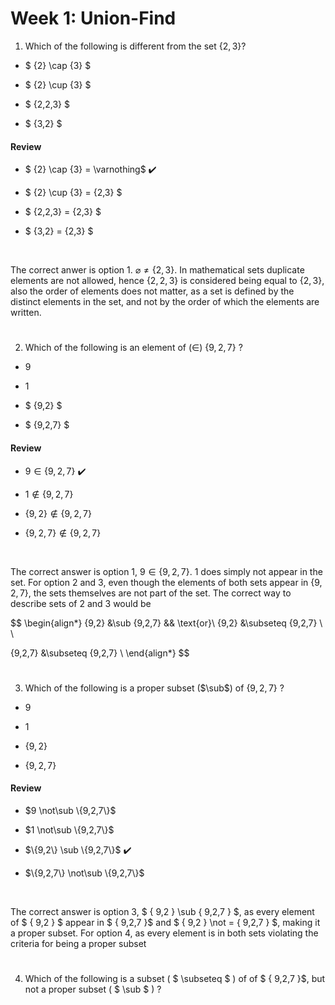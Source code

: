 # Week 1: Union-Find

1. Which of the following is different from the set $\{2,3\}$?

* $ \{2\} \cap \{3\} $

* $ \{2\} \cup \{3\} $

* $ \{2,2,3\} $

* $ \{3,2\} $


#### Review

* $ \{2\} \cap \{3\} = \varnothing$ ✔️

* $ \{2\} \cup \{3\} = \{2,3\} $

* $ \{2,2,3\} = \{2,3\} $

* $ \{3,2\} = \{2,3\} $

<br/>

The correct anwer is option 1. $\varnothing \not = \{2,3\}$. In mathematical sets duplicate elements are not allowed, hence $\{2,2,3\}$ is considered being equal to $\{2,3\}$, also the order of elements does not matter, as a set is defined by the distinct elements in the set, and not by the order of which the elements are written.

#

2. Which of the following is an element of ($\in$) $\{9, 2, 7\}$ ?

* $9$

* $1$

* $ \{9,2\} $

* $ \{9,2,7\} $

#### Review

* $9\in \{9,2,7\}$ ✔️

* $1\notin \{9,2,7\}$

* $\{9,2\}\notin \{9,2,7\}$

* $\{9,2,7\}\notin \{9,2,7\}$

<br/>

The correct answer is option 1, $9\in \{9,2,7\}$. $1$ does simply not appear in the set. For option 2 and 3, even though the elements of both sets appear in $\{9,2,7\}$, the sets themselves are not part of the set. The correct way to describe sets of 2 and 3 would be

$$
\begin{align*}
\{9,2\} &\sub \{9,2,7\} && \text{or}\\
\{9,2\} &\subseteq \{9,2,7\} \\ \\

\{9,2,7\} &\subseteq \{9,2,7\} \\
\end{align*}
$$

#

3. Which of the following is a proper subset ($\sub$) of $\{9, 2, 7\}$ ?

* $9$ 

* $1$

* $\{9,2\}$

* $\{9,2,7\}$

#### Review

* $9 \not\sub \{9,2,7\}$

* $1 \not\sub \{9,2,7\}$

* $\{9,2\} \sub \{9,2,7\}$ ✔️

* $\{9,2,7\} \not\sub \{9,2,7\}$

<br/>

The correct answer is option 3, $ \{ 9,2 \} \sub \{ 9,2,7 \} $, as every element of $ \{ 9,2 \} $ appear in $ \{ 9,2,7 \}$ and $ \{ 9,2 \} \not = \{ 9,2,7 \} $, making it a proper subset. For option 4, as every element is in both sets violating the criteria for being a proper subset

#

4. Which of the following is a subset ( $ \subseteq $ ) of of $ \{ 9,2,7 \}$, but not a proper subset ( $ \sub $ ) ?
